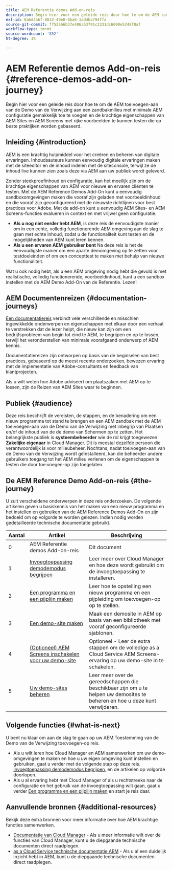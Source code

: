 ```yaml
---
title: AEM Referentie demos Add-on-reis
description: Begin hier voor een geleide reis door hoe te om de AEM toe:voegen-aan van de Demo van de Verwijzing aan een zandbakmilieu met minimale AEM configuratie gemakkelijk toe te voegen en de krachtige eigenschappen van AEM met rijke voorbeelden te kunnen testen die op best-praktijken worden gebaseerd.
exl-id: 8a6d4abf-0832-40e8-9ba6-1ad4ba794ffa
source-git-commit: f7525b6b37e486a53791c2331dc6000e5248f8af
workflow-type: tm+mt
source-wordcount: '852'
ht-degree: 1%

---
```


# AEM Referentie demos Add-on-reis {#reference-demos-add-on-journey}

Begin hier voor een geleide reis door hoe te om de AEM toe:voegen-aan van de Demo van de Verwijzing aan een zandbakmilieu met minimale AEM configuratie gemakkelijk toe te voegen en de krachtige eigenschappen van AEM Sites en AEM Screens met rijke voorbeelden te kunnen testen die op beste praktijken worden gebaseerd.

## Inleiding {#introduction}

AEM is een krachtig hulpmiddel voor het creëren en beheren van digitale ervaringen. Inhoudsauteurs kunnen eenvoudig digitale ervaringen maken met de siteeditor en de inhoud indelen met de siteconsole, terwijl ze de inhoud live kunnen zien zoals deze via AEM aan uw publiek wordt geleverd.

Zonder steekproefinhoud en configuratie, kan het moeilijk zijn om de krachtige eigenschappen van AEM voor nieuwe en ervaren cliënten te testen. Met de AEM Reference Demos Add-On kunt u eenvoudig sandboxomgevingen maken die vooraf zijn geladen met voorbeeldinhoud en die vooraf zijn geconfigureerd met de nieuwste richtlijnen voor best practices voor Adobe. Met de add-on kunt u eenvoudig AEM Sites- en AEM Screens-functies evalueren in context en met vrijwel geen configuratie.

* **Als u nog niet eerder hebt AEM**, is deze reis de eenvoudigste manier om in een echte, volledig functionerende AEM omgeving aan de slag te gaan met echte inhoud, zodat u de functionaliteit kunt testen en de mogelijkheden van AEM kunt leren kennen.
* **Als u een ervaren AEM gebruiker bent** Na deze reis is het de eenvoudigste manier om een aparte demomgeving op te zetten voor testdoeleinden of om een concepttest te maken met behulp van nieuwe functionaliteit.

Wat u ook nodig hebt, als u een AEM omgeving nodig hebt die gevuld is met realistische, volledig functionerende, voorbeeldinhoud, kunt u een sandbox instellen met de AEM Demo Add-On van de Referentie. Lezen!

## AEM Documentenreizen {#documentation-journeys}

[Een documentatiereis](/help/journey-documentation/documentation-journeys.md) verbindt vele verschillende en misschien ingewikkelde onderwerpen en eigenschappen met elkaar door een verhaal te verstrekken dat de lezer helpt, die nieuw kan zijn om een bedrijfsprobleem van begin tot eind te AEM, te begrijpen en op te lossen, terwijl het veronderstellen van minimale voorafgaand onderwerp of AEM kennis.

Documentatiereizen zijn ontworpen op basis van de beginselen van best practices, gebaseerd op de meest recente onderzoeken, bewezen ervaring met de implementatie van Adobe-consultants en feedback van klantprojecten.

Als u wilt weten hoe Adobe adviseert om plaatszaken met AEM op te lossen, zijn de Reizen van AEM Sites waar te beginnen.

## Publiek {#audience}

Deze reis beschrijft de vereisten, de stappen, en de benadering om een nieuw programma tot stand te brengen en een AEM zandbak met de AEM toe:voegen-aan van de Demo van de Verwijzing met inbegrip van Plaatsen en/of de inhoud van de de demo van Schermen op te zetten. Het belangrijkste publiek is **systeembeheerder** wie de rol krijgt toegewezen **Zakelijke eigenaar** in Cloud Manager. Dit is meestal dezelfde persoon die verantwoordelijk is voor milieubeheer. Nochtans, nadat toe:voegen-aan van de Demo van de Verwijzing wordt geïnstalleerd, kan die beheerder andere gebruikers toegang tot het AEM milieu verlenen om de eigenschappen te testen die door toe:voegen-op zijn toegelaten.

## De AEM Reference Demo Add-on-reis {#the-journey}

U zult verscheidene onderwerpen in deze reis onderzoeken. De volgende artikelen geven u basiskennis van het maken van een nieuw programma en het instellen en gebruiken van de AEM Reference Demos Add-On en zijn bedoeld om op volgorde te worden gelezen. Indien nodig worden gedetailleerde technische documentatie gebruikt.

| Aantal | Artikel | Beschrijving |
|---|---|---|
| 0 | AEM Referentie demos Add-on-reis | Dit document |
| 1 | [Invoegtoepassing demodemodus begrijpen](installation.md) | Leer meer over Cloud Manager en hoe deze wordt gebruikt om de invoegtoepassing te installeren. |
| 2 | [Een programma en een pijplijn maken](create-program.md) | Leer hoe te opstelling een nieuw programma en een pijpleiding om toe:voegen-op op te stellen. |
| 3 | [Een demo-site maken](create-site.md) | Maak een demosite in AEM op basis van een bibliotheek met vooraf geconfigureerde sjablonen. |
| 4 | [(Optioneel) AEM Screens inschakelen voor uw demo-site](screens.md) | Optioneel - Leer de extra stappen om de volledige as a Cloud Service AEM Screens-ervaring op uw demo-site in te schakelen. |
| 5 | [Uw demo-sites beheren](manage.md) | Leer meer over de gereedschappen die beschikbaar zijn om u te helpen uw demosites te beheren en hoe u deze kunt verwijderen. |

## Volgende functies {#what-is-next}

U bent nu klaar om aan de slag te gaan op uw AEM Toestemming van de Demo van de Verwijzing toe:voegen-op reis.

* Als u wilt leren hoe Cloud Manager en AEM samenwerken om uw demo-omgevingen te maken en hoe u uw eigen omgeving kunt instellen en gebruiken, gaat u verder met de volgende stap op deze reis. [Invoegtoepassing demodemodus begrijpen,](installation.md) en de artikelen op volgorde doorlopen.
* Als u al ervaring hebt met Cloud Manager of als u rechtstreeks naar de configuratie en het gebruik van de invoegtoepassing wilt gaan, gaat u verder [Een programma en een pijplijn maken](create-program.md) en start je reis daar.

## Aanvullende bronnen {#additional-resources}

Bekijk deze extra bronnen voor meer informatie over hoe AEM krachtige functies samenwerken.

* [Documentatie van Cloud Manager](https://experienceleague.adobe.com/docs/experience-manager-cloud-service/onboarding/onboarding-concepts/cloud-manager-introduction.html) - Als u meer informatie wilt over de functies van Cloud Manager, kunt u de diepgaande technische documenten direct raadplegen.
* [as a Cloud Service technische documentatie AEM](https://experienceleague.adobe.com/docs/experience-manager-cloud-service.html) - Als u al een duidelijk inzicht hebt in AEM, kunt u de diepgaande technische documenten direct raadplegen.
